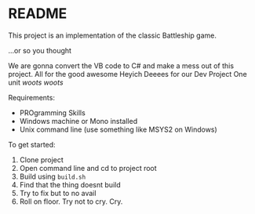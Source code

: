 # README #

This project is an implementation of the classic Battleship game.

...or so you thought

We are gonna convert the VB code to C# and make a mess out of this project.
All for the good awesome Heyich Deeees for our Dev Project One unit *woots woots*

Requirements:

* PROgramming Skills
* Windows machine or Mono installed
* Unix command line (use something like MSYS2 on Windows)

To get started:

1. Clone project
2. Open command line and cd to project root
3. Build using `build.sh`
4. Find that the thing doesnt build
5. Try to fix but to no avail
6. Roll on floor. Try not to cry. Cry.